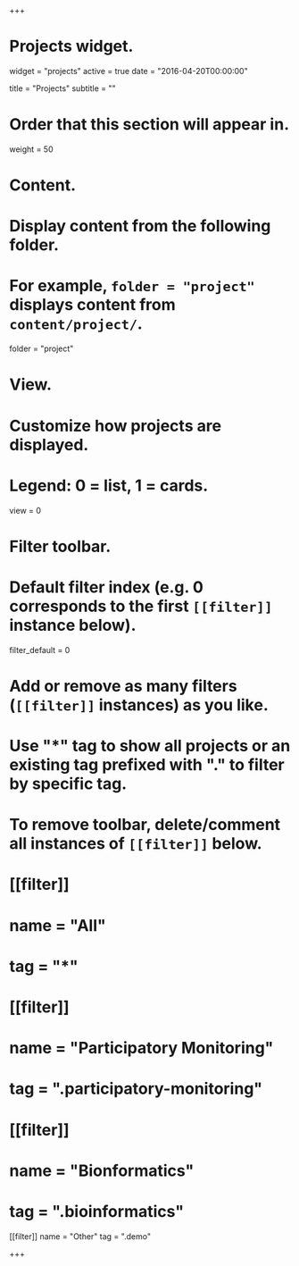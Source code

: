 +++
# Projects widget.
widget = "projects"
active = true
date = "2016-04-20T00:00:00"

title = "Projects"
subtitle = ""

# Order that this section will appear in.
weight = 50

# Content.
# Display content from the following folder.
# For example, `folder = "project"` displays content from `content/project/`.
folder = "project"

# View.
# Customize how projects are displayed.
# Legend: 0 = list, 1 = cards.
view = 0

# Filter toolbar.

# Default filter index (e.g. 0 corresponds to the first `[[filter]]` instance below).
filter_default = 0

# Add or remove as many filters (`[[filter]]` instances) as you like.
# Use "*" tag to show all projects or an existing tag prefixed with "." to filter by specific tag.
# To remove toolbar, delete/comment all instances of `[[filter]]` below.

#  [[filter]]
#   name = "All"
#   tag = "*"
#   
# [[filter]]
#   name = "Participatory Monitoring"
#   tag = ".participatory-monitoring"
# 
# [[filter]]
#   name = "Bionformatics"
#   tag = ".bioinformatics"

 [[filter]]
   name = "Other"
   tag = ".demo"

+++

